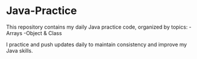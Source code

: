 # Java-Practice
This repository contains my daily Java practice code, organized by topics:
-Arrays
-Object & Class

I practice and push updates daily to maintain consistency and improve my Java skills.
